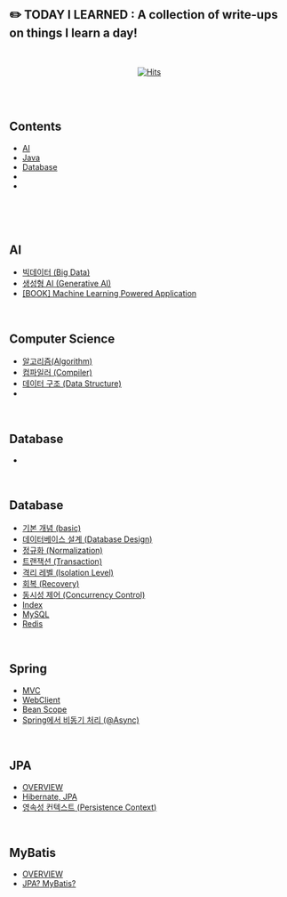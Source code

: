 ## ✏️ TODAY I LEARNED : A collection of write-ups on things I learn a day! 

<br/>

<div align="center">

[![Hits](https://hits.seeyoufarm.com/api/count/incr/badge.svg?url=https%3A%2F%2Fgithub.com%2Fsilverpoodle%2FTIL&count_bg=%236D6B72&title_bg=%23FF90C8&icon=&icon_color=%23FF90C8&title=Hello%21&edge_flat=false)](https://hits.seeyoufarm.com)
</div>

<br/><br/>


## Contents

- [AI](#AI)
- [Java](#Java)
- [Database](#Database)
- 
- 

<br/><br/><br/>

## AI

- [빅데이터 (Big Data)](https://github.com/silverpoodle/TIL/tree/main/AI/big-data)
- [생성형 AI (Generative AI)](https://github.com/silverpoodle/TIL/tree/main/AI/generative-ai)
- [[BOOK] Machine Learning Powered Application](https://github.com/silverpoodle/TIL/tree/main/AI/machine-learning-powered-application)

<br/>

## Computer Science

- [알고리즘(Algorithm)](https://github.com/silverpoodle/TIL/tree/main/computer-science/algorithm)
- [컴파일러 (Compiler)](https://github.com/silverpoodle/TIL/tree/main/computer-science/compiler)
- [데이터 구조 (Data Structure)](https://github.com/silverpoodle/TIL/tree/main/computer-science/data-structure)
- 

<br/>

## Database

- 

<br/>

## Database

- [기본 개념 (basic)](https://github.com/silverpoodle/TIL/blob/main/database/basic.md)
- [데이터베이스 설계 (Database Design)](https://github.com/silverpoodle/TIL/blob/main/database/design.md)
- [정규화 (Normalization)](https://github.com/silverpoodle/TIL/blob/main/database/normalization.md)
- [트랜잭션 (Transaction)](https://github.com/silverpoodle/TIL/blob/main/database/transcation.md)
- [격리 레벨 (Isolation Level)](https://github.com/silverpoodle/TIL/blob/main/database/isolation-level.md)
- [회복 (Recovery)](https://github.com/silverpoodle/TIL/blob/main/database/recovery.md)
- [동시성 제어 (Concurrency Control)](https://github.com/silverpoodle/TIL/blob/main/database/concurrency-control.md)
- [Index](https://github.com/silverpoodle/TIL/blob/main/database/index.md)
- [MySQL](https://github.com/silverpoodle/TIL/blob/main/database/mysql.md)
- [Redis](https://github.com/silverpoodle/TIL/blob/main/database/redis.md)

<br/>

## Spring

- [MVC](https://github.com/silverpoodle/TIL/blob/main/spring/mvc.md)
- [WebClient](https://github.com/silverpoodle/TIL/blob/main/spring/web-client.md)
- [Bean Scope](https://github.com/silverpoodle/TIL/blob/main/spring/bean-scope.md)
- [Spring에서 비동기 처리 (@Async)](https://github.com/silverpoodle/TIL/blob/main/spring/async.md)



<br/>

## JPA

- [OVERVIEW](https://github.com/silverpoodle/TIL/blob/main/jpa/overview.md)
- [Hibernate, JPA](https://github.com/silverpoodle/TIL/blob/main/jpa/hibernate.md)
- [영속성 컨텍스트 (Persistence Context)](https://github.com/silverpoodle/TIL/blob/main/jpa/persistence-context.md)



<br/>

## MyBatis

- [OVERVIEW](https://github.com/silverpoodle/TIL/blob/main/mybatis/overview.md)
- [JPA? MyBatis?](https://github.com/silverpoodle/TIL/blob/main/mybatis/jpa-mybatis.md)

